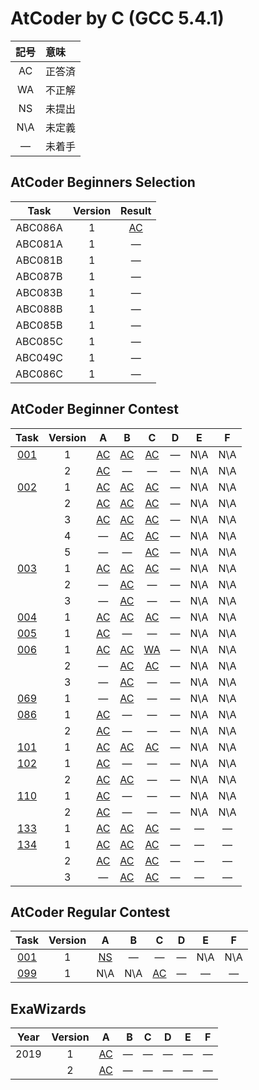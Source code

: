 # AtCoder by C (GCC 5.4.1) #

|記号|意味|
|:-:|:-|
|AC|正答済|
|WA|不正解|
|NS|未提出|
|N\A|未定義|
|&#x2014;|未着手|

## AtCoder Beginners Selection ##

|Task   |Version|Result                            |
|:-----:|:-----:|:--------------------------------:|
|ABC086A|   1   |[AC](ABC/ABC086/ABC086_A_v01.f08) |
|ABC081A|   1   |&#x2014;                          |
|ABC081B|   1   |&#x2014;                          |
|ABC087B|   1   |&#x2014;                          |
|ABC083B|   1   |&#x2014;                          |
|ABC088B|   1   |&#x2014;                          |
|ABC085B|   1   |&#x2014;                          |
|ABC085C|   1   |&#x2014;                          |
|ABC049C|   1   |&#x2014;                          |
|ABC086C|   1   |&#x2014;                          |

## AtCoder Beginner Contest ##

|Task             |Version|A                               |B                               |C                               |D                               |E                               |F                               |
|:---------------:|:-----:|:------------------------------:|:------------------------------:|:------------------------------:|:------------------------------:|:------------------------------:|:------------------------------:|
|[001](ABC/ABC001)|   1   |[AC](ABC/ABC001/ABC001_A_v01.c) |[AC](ABC/ABC001/ABC001_B_v01.c) |[AC](ABC/ABC001/ABC001_C_v01.c) |&#x2014;                        |N\A                             |N\A                             |
|                 |   2   |[AC](ABC/ABC001/ABC001_A_v02.c) |&#x2014;                        |&#x2014;                        |&#x2014;                        |N\A                             |N\A                             |
|[002](ABC/ABC002)|   1   |[AC](ABC/ABC002/ABC002_A_v01.c) |[AC](ABC/ABC002/ABC002_B_v01.c) |[AC](ABC/ABC002/ABC002_C_v01.c) |&#x2014;                        |N\A                             |N\A                             |
|                 |   2   |[AC](ABC/ABC002/ABC002_A_v02.c) |[AC](ABC/ABC002/ABC002_B_v02.c) |[AC](ABC/ABC002/ABC002_C_v02.c) |&#x2014;                        |N\A                             |N\A                             |
|                 |   3   |[AC](ABC/ABC002/ABC002_A_v03.c) |[AC](ABC/ABC002/ABC002_B_v03.c) |[AC](ABC/ABC002/ABC002_C_v03.c) |&#x2014;                        |N\A                             |N\A                             |
|                 |   4   |&#x2014;                        |[AC](ABC/ABC002/ABC002_B_v04.c) |[AC](ABC/ABC002/ABC002_C_v04.c) |&#x2014;                        |N\A                             |N\A                             |
|                 |   5   |&#x2014;                        |&#x2014;                        |[AC](ABC/ABC002/ABC002_C_v05.c) |&#x2014;                        |N\A                             |N\A                             |
|[003](ABC/ABC003)|   1   |[AC](ABC/ABC003/ABC003_A_v01.c) |[AC](ABC/ABC003/ABC003_B_v01.c) |[AC](ABC/ABC003/ABC003_C_v01.c) |&#x2014;                        |N\A                             |N\A                             |
|                 |   2   |&#x2014;                        |[AC](ABC/ABC003/ABC003_B_v02.c) |&#x2014;                        |&#x2014;                        |N\A                             |N\A                             |
|                 |   3   |&#x2014;                        |[AC](ABC/ABC003/ABC003_B_v03.c) |&#x2014;                        |&#x2014;                        |N\A                             |N\A                             |
|[004](ABC/ABC004)|   1   |[AC](ABC/ABC004/ABC004_A_v01.c) |[AC](ABC/ABC004/ABC004_B_v01.c) |[AC](ABC/ABC004/ABC004_C_v01.c) |&#x2014;                        |N\A                             |N\A                             |
|[005](ABC/ABC005)|   1   |[AC](ABC/ABC005/ABC005_A_v01.c) |&#x2014;                        |&#x2014;                        |&#x2014;                        |N\A                             |N\A                             |
|[006](ABC/ABC006)|   1   |[AC](ABC/ABC006/ABC006_A_v01.c) |[AC](ABC/ABC006/ABC006_B_v01.c) |[WA](ABC/ABC006/ABC006_C_v01.c) |&#x2014;                        |N\A                             |N\A                             |
|                 |   2   |&#x2014;                        |[AC](ABC/ABC006/ABC006_B_v02.c) |[AC](ABC/ABC006/ABC006_C_v02.c) |&#x2014;                        |N\A                             |N\A                             |
|                 |   3   |&#x2014;                        |[AC](ABC/ABC006/ABC006_B_v03.c) |&#x2014;                        |&#x2014;                        |N\A                             |N\A                             |
|[069](ABC/ABC069)|   1   |&#x2014;                        |[AC](ABC/ABC069/ABC069_B_v01.c) |&#x2014;                        |&#x2014;                        |N\A                             |N\A                             |
|[086](ABC/ABC086)|   1   |[AC](ABC/ABC086/ABC086_A_v01.c) |&#x2014;                        |&#x2014;                        |&#x2014;                        |N\A                             |N\A                             |
|                 |   2   |[AC](ABC/ABC086/ABC086_A_v02.c) |&#x2014;                        |&#x2014;                        |&#x2014;                        |N\A                             |N\A                             |
|[101](ABC/ABC101)|   1   |[AC](ABC/ABC101/ABC101_A_v01.c) |[AC](ABC/ABC101/ABC101_B_v01.c) |[AC](ABC/ABC101/ABC101_C_v01.c) |&#x2014;                        |N\A                             |N\A                             |
|[102](ABC/ABC102)|   1   |[AC](ABC/ABC102/ABC102_A_v01.c) |&#x2014;                        |&#x2014;                        |&#x2014;                        |N\A                             |N\A                             |
|                 |   2   |[AC](ABC/ABC101/ABC101_A_v02.c) |[AC](ABC/ABC101/ABC101_B_v02.c) |&#x2014;                        |&#x2014;                        |N\A                             |N\A                             |
|[110](ABC/ABC110)|   1   |[AC](ABC/ABC110/ABC110_A_v01.c) |&#x2014;                        |&#x2014;                        |&#x2014;                        |N\A                             |N\A                             |
|                 |   2   |[AC](ABC/ABC110/ABC110_A_v02.c) |&#x2014;                        |&#x2014;                        |&#x2014;                        |N\A                             |N\A                             |
|[133](ABC/ABC133)|   1   |[AC](ABC/ABC133/ABC133_A_v01.c) |[AC](ABC/ABC133/ABC133_B_v01.c) |[AC](ABC/ABC133/ABC133_C_v01.c) |&#x2014;                        |&#x2014;                        |&#x2014;                        |
|[134](ABC/ABC134)|   1   |[AC](ABC/ABC134/ABC134_A_v01.c) |[AC](ABC/ABC134/ABC134_B_v01.c) |[AC](ABC/ABC134/ABC134_C_v01.c) |&#x2014;                        |&#x2014;                        |&#x2014;                        |
|                 |   2   |[AC](ABC/ABC134/ABC134_A_v02.c) |[AC](ABC/ABC134/ABC134_B_v02.c) |[AC](ABC/ABC134/ABC134_C_v02.c) |&#x2014;                        |&#x2014;                        |&#x2014;                        |
|                 |   3   |&#x2014;                        |[AC](ABC/ABC134/ABC134_B_v03.c) |[AC](ABC/ABC134/ABC134_C_v03.c) |&#x2014;                        |&#x2014;                        |&#x2014;                        |

## AtCoder Regular Contest ##

|Task             |Version|A                              |B                              |C                              |D                              |E                              |F                              |
|:---------------:|:-----:|:-----------------------------:|:-----------------------------:|:-----------------------------:|:-----------------------------:|:-----------------------------:|:-----------------------------:|
|[001](ARC/ARC001)|   1   |[NS](ARC/ARC001/ARC001_A_v01.c)|&#x2014;                       |&#x2014;                       |&#x2014;                       |N\A                            |N\A                            |
|[099](ARC/ARC099)|   1   |N\A                            |N\A                            |[AC](ABC/ABC101/ABC101_C_v01.c)|&#x2014;                       |&#x2014;                       |&#x2014;                       |

## ExaWizards ##

|Year|Version|                                        A|       B|       C|       D|       E|       F|
|:--:|:-----:|:---------------------------------------:|-------:|:------:|:------:|:------:|:------:|
|2019|      1|[AC](ExaWizards/ExaWizards_2019_A_v01.jl)|&#x2014;|&#x2014;|&#x2014;|&#x2014;|&#x2014;|
|    |      2|[AC](ExaWizards/ExaWizards_2019_A_v02.jl)|&#x2014;|&#x2014;|&#x2014;|&#x2014;|&#x2014;|

<!-- EOF -->
